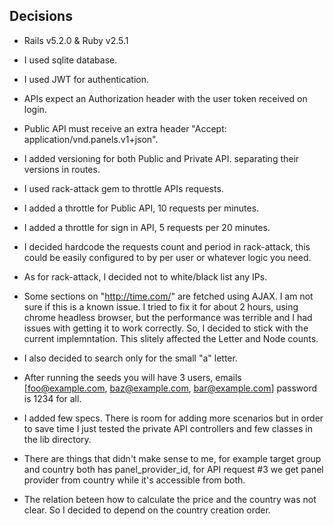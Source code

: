 ## Decisions
  * Rails v5.2.0 & Ruby v2.5.1

  * I used sqlite database. 
  
  * I used JWT for authentication.
  
  * APIs expect an Authorization header with the user token received on login.
  
  * Public API must receive an extra header "Accept: application/vnd.panels.v1+json".
  
  * I added versioning for both Public and Private API. separating their versions in routes.
  
  * I used rack-attack gem to throttle APIs requests.
  
  * I added a throttle for Public API, 10 requests per minutes.
  
  * I added a throttle for sign in API, 5 requests per 20 minutes.
  
  * I decided hardcode the requests count and period in rack-attack, this could be easily configured to by per user or whatever logic you need.
  
  * As for rack-attack, I decided not to white/black list any IPs.
  
  * Some sections on "http://time.com/" are fetched using AJAX. 
    I am not sure if this is a known issue. I tried to fix it for about 2 hours, using chrome headless browser, but the performance was terrible and I had issues with getting it to work correctly. So, I decided to stick with the current implemntation. This slitely affected the Letter and Node counts.
  
  * I also decided to search only for the small "a" letter.
  
  * After running the seeds you will have 3 users, emails [foo@example.com, baz@example.com, bar@example.com] password is 1234 for all.
  
  * I added few specs. There is room for adding more scenarios but in order to save time I just tested the private API controllers and few classes in the lib directory.

  * There are things that didn't make sense to me, for example target group and country both has panel_provider_id, for API request #3 we get panel provider from country while it's accessible from both.

  * The relation beteen how to calculate the price and the country was not clear. So I decided to depend on the country creation order.
